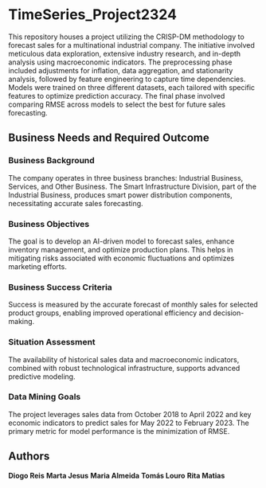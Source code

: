 # TimeSeries_Project2324

This repository houses a project utilizing the CRISP-DM methodology to forecast sales for a multinational industrial company. The initiative involved meticulous data exploration, extensive industry research, and in-depth analysis using macroeconomic indicators. The preprocessing phase included adjustments for inflation, data aggregation, and stationarity analysis, followed by feature engineering to capture time dependencies. Models were trained on three different datasets, each tailored with specific features to optimize prediction accuracy. The final phase involved comparing RMSE across models to select the best for future sales forecasting.

## Business Needs and Required Outcome
### Business Background
The company operates in three business branches: Industrial Business, Services, and Other Business. The Smart Infrastructure Division, part of the Industrial Business, produces smart power distribution components, necessitating accurate sales forecasting.

### Business Objectives
The goal is to develop an AI-driven model to forecast sales, enhance inventory management, and optimize production plans. This helps in mitigating risks associated with economic fluctuations and optimizes marketing efforts.

### Business Success Criteria
Success is measured by the accurate forecast of monthly sales for selected product groups, enabling improved operational efficiency and decision-making.

### Situation Assessment
The availability of historical sales data and macroeconomic indicators, combined with robust technological infrastructure, supports advanced predictive modeling.

### Data Mining Goals
The project leverages sales data from October 2018 to April 2022 and key economic indicators to predict sales for May 2022 to February 2023. The primary metric for model performance is the minimization of RMSE.

## Authors 

**Diogo Reis**
**Marta Jesus**
**Maria Almeida**
**Tomás Louro**
**Rita Matias**
